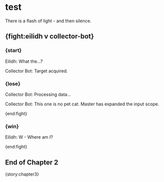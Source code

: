 
# test 

There is a flash of light - and then silence.

## {fight:eilidh v collector-bot}

### {start}

Eilidh: What the...?

Collector Bot: Target acquired. 

### {lose}

Collector Bot: Processing data...

Collector Bot: This one is no pet cat. Master has expanded the input scope.

{end:fight}

### {win}

Eilidh: W - Where am I?

{end:fight}

## End of Chapter 2

{story:chapter3}
